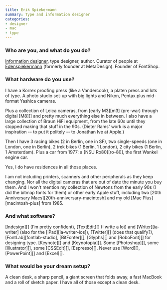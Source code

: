 ```yaml
---
title: Erik Spiekermann
summary: Type and information designer
categories:
- designer
- mac
- type
---
```


### Who are you, and what do you do?

[Information designer](http://www.spiekermann.com/ "Erik's website."), type designer, author. Curator of people at [Edenspiekermann](http://www.edenspiekermann.com/ "Erik's design firm.") (formerly founder at MetaDesign). Founder of FontShop.

### What hardware do you use?

I have a Korrex proofing press (like a Vandercook), a platen press and lots of type. A photo studio set-up with big lights and Nikon, Pentax plus mid-format Yashica cameras.

Plus a collection of Leica cameras, from [early M3][m3] (pre-war) through digital [M8][] and pretty much everything else in between. I also have a large collection of Braun HiFi equipment, from the late 60s until they stopped making that stuff in the 90s. (Dieter Rams' work is a major inspiration -- to put it politely -- to Jonathan Ive at Apple.) 

Then I have 3 racing bikes (2 in Berlin, one in SF), two single-speeds (one in London, one in Berlin), 2 trek bikes (1 Berlin, 1 London), 2 city bikes (1 Berlin, 1 Amsterdam). Plus a car from 1977: a [NSU Ro80][ro-80], the first Wankel engine car.

Yes, I do have residences in all those places.

I am not including printers, scanners and other peripherals as they keep changing. Nor all the digital cameras that are out of date the minute you buy them. And I won't mention my collection of Newtons from the early 90s (I did the bitmap fonts for them) or other early Apple stuff, including two [20th Anniversary Macs][20th-anniversary-macintosh] and my old [Mac Plus][macintosh-plus] from 1985.

### And what software?

[Indesign][] (I'm pretty confident), [TextEdit][] (I write a lot) and [Writer][ia-writer] (also for the [iPad][ia-writer-ios]), [Twitter][] (does that qualify?), [FontLab][fontlab-studio], [BitFonter][], [Glyphs][] and [RoboFont][] for designing type. [Keynote][] and [Keynotopia][]. Some [Photoshop][], some [Illustrator][], some [CSSEdit][], [Espresso][]. Never use [Word][], [PowerPoint][] and [Excel][].

### What would be your dream setup?

A clean desk, a sharp pencil, a giant screen that folds away, a fast MacBook and a roll of sketch paper. I have all of those except a clean desk.